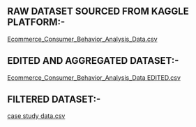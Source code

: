 ## RAW DATASET SOURCED FROM KAGGLE PLATFORM:-
[Ecommerce_Consumer_Behavior_Analysis_Data.csv](https://github.com/user-attachments/files/19681358/Ecommerce_Consumer_Behavior_Analysis_Data.csv)

## EDITED AND AGGREGATED DATASET:- 
[Ecommerce_Consumer_Behavior_Analysis_Data EDITED.csv](https://github.com/user-attachments/files/19681425/Ecommerce_Consumer_Behavior_Analysis_Data.EDITED.csv)

## FILTERED DATASET:-
[case study data.csv](https://github.com/user-attachments/files/19681464/case.study.data.csv)

